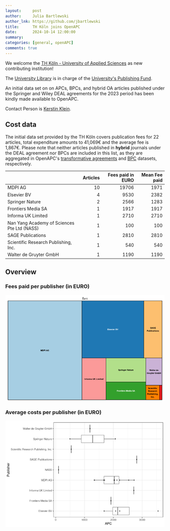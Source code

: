 ```yaml
---
layout:     post
author:     Julia Bartlewski
author_lnk: https://github.com/jbartlewski
title:      TH Köln joins OpenAPC
date:       2024-10-14 12:00:00
summary:    
categories: [general, openAPC]
comments: true
---
```





We welcome the [TH Köln - University of Applied Sciences](https://www.th-koeln.de/en/) as new contributing institution!

The [University Library](https://www.th-koeln.de/en/university-library_71012.php) is in charge of the [University's Publishing Fund](https://www.th-koeln.de/hochschulbibliothek/open-access-publikationsfonds_98372.php).

An initial data set on on APCs, BPCs, and hybrid OA articles published under the Springer and Wiley DEAL agreements for the 2023 period has been kindly made available to OpenAPC.

Contact Person is [Kerstin Klein](mailto:kerstin.klein1@th-koeln.de).

## Cost data



The initial data set provided by the TH Köln covers publication fees for 22 articles, total expenditure amounts to 41,069€ and the average fee is 1,867€. Please note that neither articles published in **hybrid** journals under the DEAL agreement nor BPCs are included in this list, as they are aggregated in OpenAPC's [transformative agreements](https://github.com/OpenAPC/openapc-de/tree/master/data/transformative_agreements) and [BPC](https://github.com/OpenAPC/openapc-de/blob/master/data/bpc.csv) datasets, respectively.




|                                            | Articles| Fees paid in EURO| Mean Fee paid|
|:-------------------------------------------|--------:|-----------------:|-------------:|
|MDPI AG                                     |       10|             19706|          1971|
|Elsevier BV                                 |        4|              9530|          2382|
|Springer Nature                             |        2|              2566|          1283|
|Frontiers Media SA                          |        1|              1917|          1917|
|Informa UK Limited                          |        1|              2710|          2710|
|Nan Yang Academy of Sciences Pte Ltd (NASS) |        1|               100|           100|
|SAGE Publications                           |        1|              2810|          2810|
|Scientific Research Publishing, Inc.        |        1|               540|           540|
|Walter de Gruyter GmbH                      |        1|              1190|          1190|



## Overview

### Fees paid per publisher (in EURO)

![plot of chunk tree_thkoeln_2024_10_14_full](/figure/tree_thkoeln_2024_10_14_full-1.png)


###  Average costs per publisher (in EURO)

![plot of chunk box_thkoeln_2024_10_14_publisher_full](/figure/box_thkoeln_2024_10_14_publisher_full-1.png)
